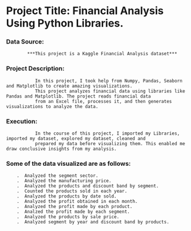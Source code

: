 # Project Title: Financial Analysis Using Python Libraries.

### Data Source:
            ***This project is a Kaggle Financial Analysis dataset***

### Project Description: 
               In this project, I took help from Numpy, Pandas, Seaborn and Matplotlib to create amazing visualizations.
               This project analyzes financial data using libraries like Pandas and Matplotlib. The project reads financial data
               from an Excel file, processes it, and then generates visualizations to analyze the data.
                     
### Execution: 
               In the course of this project, I imported my Libraries, imported my dataset, explored my dataset, cleaned and 
               prepared my data before visualizing them. This enabled me draw conclusive insights from my analysis.

### Some of the data visualized are as follows:
        .  Analyzed the segment sector.
        .  Analyzed the manufacturing price.
        .  Analyzed the products and discount band by segment.
        .  Counted the products sold in each year.
        .  Analyzed the products by date sold.
        .  Analyzed the profit obtained in each month.
        .  Analyzed the profit made by each product.
        .  Analzed the profit made by each segment.
        .  Analyzed the products by sale price.
        .  Analyzed segment by year and discount band by products.
    



